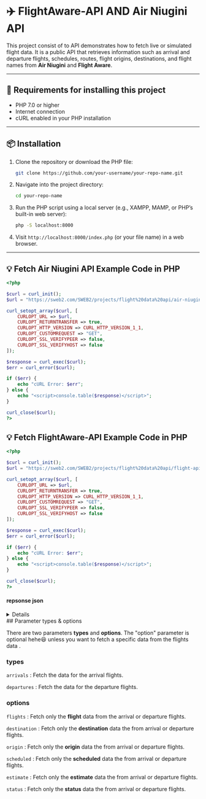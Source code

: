# ✈️  FlightAware-API AND Air Niugini API

This project consist of to API demonstrates how to fetch live or simulated flight data. It is a public API that retrieves information such as arrival and departure flights, schedules, routes, flight origins, destinations, and flight names from **Air Niugini** and **Flight Aware**.

---

## 🧰 Requirements for installing this project

- PHP 7.0 or higher  
- Internet connection  
- cURL enabled in your PHP installation  

---

## 📦 Installation

1. Clone the repository or download the PHP file:

    ```bash
    git clone https://github.com/your-username/your-repo-name.git
    ```

2. Navigate into the project directory:

    ```bash
    cd your-repo-name
    ```

3. Run the PHP script using a local server (e.g., XAMPP, MAMP, or PHP’s built-in web server):

    ```bash
    php -S localhost:8000
    ```

4. Visit `http://localhost:8000/index.php` (or your file name) in a web browser.

---

## 💡 Fetch Air Niugini API Example Code in PHP 

```php
<?php

$curl = curl_init();
$url = "https://sweb2.com/SWEB2/projects/flight%20data%20api/air-niugini-api.php?types=arrivals";

curl_setopt_array($curl, [
    CURLOPT_URL => $url,  
    CURLOPT_RETURNTRANSFER => true,
    CURLOPT_HTTP_VERSION => CURL_HTTP_VERSION_1_1,
    CURLOPT_CUSTOMREQUEST => "GET",
    CURLOPT_SSL_VERIFYPEER => false,
    CURLOPT_SSL_VERIFYHOST => false
]);

$response = curl_exec($curl);
$err = curl_error($curl);

if ($err) {
    echo "cURL Error: $err";
} else {
    echo "<script>console.table($response)</script>";
}

curl_close($curl);
?>
```

## 💡 Fetch FlightAware-API Example Code in PHP 

```php
<?php

$curl = curl_init();
$url = "https://sweb2.com/SWEB2/projects/flight%20data%20api/flight-api.php?mode=live%20arrivals)";

curl_setopt_array($curl, [
    CURLOPT_URL => $url,  
    CURLOPT_RETURNTRANSFER => true,
    CURLOPT_HTTP_VERSION => CURL_HTTP_VERSION_1_1,
    CURLOPT_CUSTOMREQUEST => "GET",
    CURLOPT_SSL_VERIFYPEER => false,
    CURLOPT_SSL_VERIFYHOST => false
]);

$response = curl_exec($curl);
$err = curl_error($curl);

if ($err) {
    echo "cURL Error: $err";
} else {
    echo "<script>console.table($response)</script>";
}

curl_close($curl);
?>
```
#### repsonse json
<details> [
  {
    "mode": "Live Arrivals",
    "identity": "P2-ATE",
    "type": "AT76",
    "origin": "Near Kokoda, Papua New Guinea",
    "depart": "06:53p +10",
    "arrive": "07:16p +10"
  },
  {
    "mode": "Live Arrivals",
    "identity": "P2-ATB",
    "type": "AT76",
    "origin": "Goroka (GKA / AYGA)",
    "depart": "05:49p +10",
    "arrive": "06:49p +10"
  },
  {
    "mode": "Live Arrivals",
    "identity": "P2-ANU",
    "type": "F70",
    "origin": "Goroka (GKA / AYGA)",
    "depart": "05:45p +10",
    "arrive": "06:30p +10"
  }
  // ... more entries
]

</details>
## Parameter types & options

There are two parameters **types** and **options**. The "option" parameter is optional hehe😆 unless you want to fetch a specific data from the flights data .

### types 
`arrivals` : Fetch the data for the arrival flights.

`departures` : Fetch the data for the departure flights.

### options

`flights` : Fetch only the **flight** data from the arrival or departure flights.

`destination` : Fetch only the **destination** data the from arrival or departure flights.

`origin` : Fetch only the **origin** data the from arrival or departure flights.

`scheduled` : Fetch only the **scheduled** data the from arrival or departure flights.

`estimate` : Fetch only the **estimate** data the from arrival or departure flights.

`status` : Fetch only the **status** data the from arrival or departure flights.

